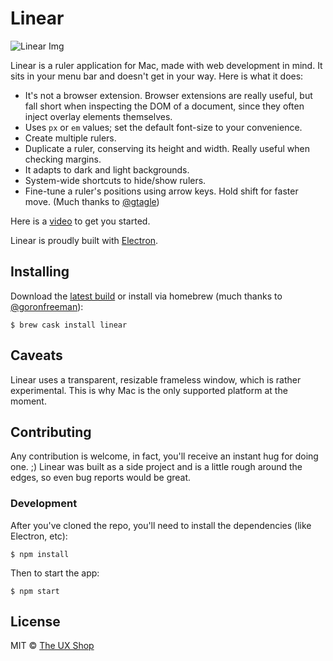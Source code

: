 # Linear

![Linear Img](http://mikaa123.github.io/linear-website/images/screenshot.png)

Linear is a ruler application for Mac, made with web development in mind.
It sits in your menu bar and doesn't get in your way. Here is what it does:

* It's not a browser extension. Browser extensions are really useful, but fall
short when inspecting the DOM of a document, since they often inject overlay
elements themselves.
* Uses `px` or `em` values; set the default font-size to your convenience.
* Create multiple rulers.
* Duplicate a ruler, conserving its height and width. Really useful when checking
margins.
* It adapts to dark and light backgrounds.
* System-wide shortcuts to hide/show rulers.
* Fine-tune a ruler's positions using arrow keys. Hold shift for faster move. (Much thanks to [@gtagle](https://github.com/gtagle))

Here is a [video](https://www.youtube.com/watch?v=VcozN5LwLEw#action=share) to get you started.

Linear is proudly built with [Electron](https://github.com/atom/electron).

## Installing
Download the [latest build](https://github.com/mikaa123/linear/releases) or install via homebrew (much thanks to [@goronfreeman](https://github.com/goronfreeman)):

```
$ brew cask install linear
```

## Caveats
Linear uses a transparent, resizable frameless window, which is rather experimental.
This is why Mac is the only supported platform at the moment.

## Contributing
Any contribution is welcome, in fact, you'll receive an instant hug for doing one. ;)
Linear was built as a side project and is a little rough around the edges, so even bug reports would be great.

### Development
After you've cloned the repo, you'll need to install the dependencies (like Electron, etc):

```
$ npm install
```

Then to start the app:

```
$ npm start
```

## License

MIT © [The UX Shop](http://www.theuxshop.com)
